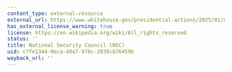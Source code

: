 ```yaml
---
content_type: external-resource
external_url: https://www.whitehouse.gov/presidential-actions/2025/01/organization-of-the-national-security-council-and-subcommittees/
has_external_license_warning: true
license: https://en.wikipedia.org/wiki/All_rights_reserved
status: ''
title: National Security Council (NSC)
uid: c7fe1344-9eca-40a7-978c-2039c676459b
wayback_url: ''
---
```

